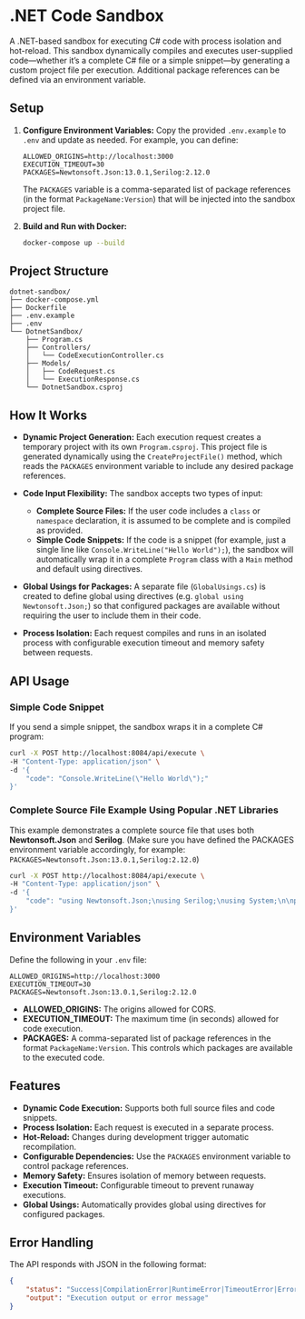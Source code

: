 # .NET Code Sandbox

A .NET-based sandbox for executing C# code with process isolation and hot-reload. This sandbox dynamically compiles and executes user-supplied code—whether it’s a complete C# file or a simple snippet—by generating a custom project file per execution. Additional package references can be defined via an environment variable.

## Setup

1. **Configure Environment Variables:**
   Copy the provided `.env.example` to `.env` and update as needed. For example, you can define:
   ```env
   ALLOWED_ORIGINS=http://localhost:3000
   EXECUTION_TIMEOUT=30
   PACKAGES=Newtonsoft.Json:13.0.1,Serilog:2.12.0
   ```
   The `PACKAGES` variable is a comma-separated list of package references (in the format `PackageName:Version`) that will be injected into the sandbox project file.

2. **Build and Run with Docker:**
   ```bash
   docker-compose up --build
   ```

## Project Structure

```
dotnet-sandbox/
├── docker-compose.yml
├── Dockerfile
├── .env.example
├── .env
└── DotnetSandbox/
    ├── Program.cs
    ├── Controllers/
    │   └── CodeExecutionController.cs
    ├── Models/
    │   ├── CodeRequest.cs
    │   └── ExecutionResponse.cs
    └── DotnetSandbox.csproj
```

## How It Works

- **Dynamic Project Generation:**
  Each execution request creates a temporary project with its own `Program.csproj`. This project file is generated dynamically using the `CreateProjectFile()` method, which reads the `PACKAGES` environment variable to include any desired package references.

- **Code Input Flexibility:**
  The sandbox accepts two types of input:
  - **Complete Source Files:** If the user code includes a `class` or `namespace` declaration, it is assumed to be complete and is compiled as provided.
  - **Simple Code Snippets:** If the code is a snippet (for example, just a single line like `Console.WriteLine("Hello World");`), the sandbox will automatically wrap it in a complete `Program` class with a `Main` method and default using directives.

- **Global Usings for Packages:**
  A separate file (`GlobalUsings.cs`) is created to define global using directives (e.g. `global using Newtonsoft.Json;`) so that configured packages are available without requiring the user to include them in their code.

- **Process Isolation:**
  Each request compiles and runs in an isolated process with configurable execution timeout and memory safety between requests.

## API Usage

### Simple Code Snippet

If you send a simple snippet, the sandbox wraps it in a complete C# program:

```bash
curl -X POST http://localhost:8084/api/execute \
-H "Content-Type: application/json" \
-d '{
    "code": "Console.WriteLine(\"Hello World\");"
}'
```

### Complete Source File Example Using Popular .NET Libraries

This example demonstrates a complete source file that uses both **Newtonsoft.Json** and **Serilog**. (Make sure you have defined the PACKAGES environment variable accordingly, for example: `PACKAGES=Newtonsoft.Json:13.0.1,Serilog:2.12.0`)

```bash
curl -X POST http://localhost:8084/api/execute \
-H "Content-Type: application/json" \
-d '{
    "code": "using Newtonsoft.Json;\nusing Serilog;\nusing System;\n\npublic class Program\n{\n    public static void Main()\n    {\n        // Configure Serilog to write to the console\n        Log.Logger = new LoggerConfiguration().WriteTo.Console().CreateLogger();\n        Log.Information(\"Hello from Serilog!\");\n        \n        // Serialize an object to JSON using Newtonsoft.Json\n        var json = JsonConvert.SerializeObject(new { message = \"Hello World\" });\n        Console.WriteLine(json);\n    }\n}\n"
}'
```

## Environment Variables

Define the following in your `.env` file:

```env
ALLOWED_ORIGINS=http://localhost:3000
EXECUTION_TIMEOUT=30
PACKAGES=Newtonsoft.Json:13.0.1,Serilog:2.12.0
```

- **ALLOWED_ORIGINS:** The origins allowed for CORS.
- **EXECUTION_TIMEOUT:** The maximum time (in seconds) allowed for code execution.
- **PACKAGES:** A comma-separated list of package references in the format `PackageName:Version`. This controls which packages are available to the executed code.

## Features

- **Dynamic Code Execution:** Supports both full source files and code snippets.
- **Process Isolation:** Each request is executed in a separate process.
- **Hot-Reload:** Changes during development trigger automatic recompilation.
- **Configurable Dependencies:** Use the `PACKAGES` environment variable to control package references.
- **Memory Safety:** Ensures isolation of memory between requests.
- **Execution Timeout:** Configurable timeout to prevent runaway executions.
- **Global Usings:** Automatically provides global using directives for configured packages.

## Error Handling

The API responds with JSON in the following format:

```json
{
    "status": "Success|CompilationError|RuntimeError|TimeoutError|Error",
    "output": "Execution output or error message"
}
```
